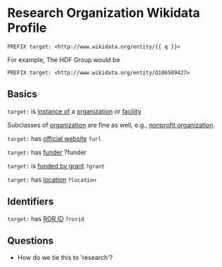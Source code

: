 # Research Organization Wikidata Profile

```sparql
PREFIX target: <http://www.wikidata.org/entity/{{ q }}>
```

For example, The HDF Group would be  

```sparql
PREFIX target: <http://www.wikidata.org/entity/Q106509427>
```

## Basics

`target:` is [instance of](https://www.wikidata.org/wiki/Property:P31) a [organization](https://www.wikidata.org/wiki/Q43229) or [facility](https://www.wikidata.org/wiki/Q13226383)

Subclasses of [organization](https://www.wikidata.org/wiki/Q43229) are fine as well, e.g., [nonprofit organization](https://www.wikidata.org/wiki/Q163740).

`target:` has [official website](https://www.wikidata.org/wiki/Property:P856) `?url`

`target:` has [funder](https://www.wikidata.org/wiki/Property:P8324) ?funder

`target:` is [funded by grant](https://www.wikidata.org/wiki/Property:P11814) `?grant`

`target:` has [location](https://www.wikidata.org/wiki/Property:P276) `?location`

## Identifiers

`target:` has [ROR ID](https://www.wikidata.org/wiki/Property:P6782) `?rorid`

## Questions

- How do we tie this to 'research'?
